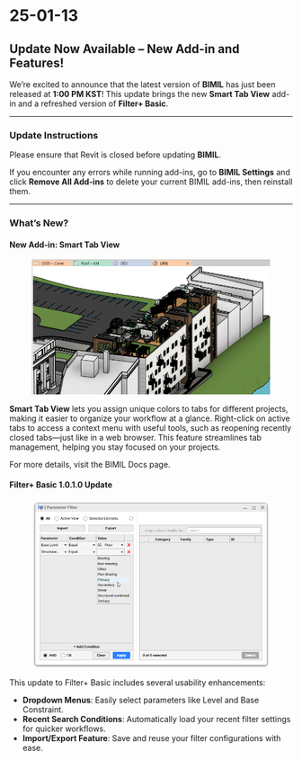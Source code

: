 # 25-01-13

## Update Now Available – New Add-in and Features!

We’re excited to announce that the latest version of **BIMIL** has just been released at **1:00 PM KST**! This update brings the new **Smart Tab View** add-in and a refreshed version of **Filter+ Basic**.

***

### Update Instructions

Please ensure that Revit is closed before updating **BIMIL**.

If you encounter any errors while running add-ins, go to **BIMIL Settings** and click **Remove All Add-ins** to delete your current BIMIL add-ins, then reinstall them.

***

### What’s New?

#### New Add-in: Smart Tab View

<figure><img src="../../.gitbook/assets/image (47).png" alt="" width="563"><figcaption></figcaption></figure>

**Smart Tab View** lets you assign unique colors to tabs for different projects, making it easier to organize your workflow at a glance. Right-click on active tabs to access a context menu with useful tools, such as reopening recently closed tabs—just like in a web browser. This feature streamlines tab management, helping you stay focused on your projects.

For more details, visit the BIMIL Docs page.



#### Filter+ Basic 1.0.1.0 Update

<figure><img src="../../.gitbook/assets/image (48).png" alt="" width="563"><figcaption></figcaption></figure>

This update to Filter+ Basic includes several usability enhancements:

* **Dropdown Menus**: Easily select parameters like Level and Base Constraint.
* **Recent Search Conditions**: Automatically load your recent filter settings for quicker workflows.
* **Import/Export Feature**: Save and reuse your filter configurations with ease.

